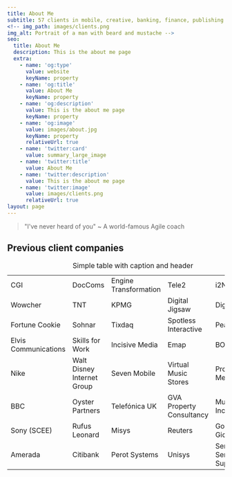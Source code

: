 ```yaml
---
title: About Me
subtitle: 57 clients in mobile, creative, banking, finance, publishing and gaming
<!-- img_path: images/clients.png
img_alt: Portrait of a man with beard and mustache -->
seo:
  title: About Me
  description: This is the about me page
  extra:
    - name: 'og:type'
      value: website
      keyName: property
    - name: 'og:title'
      value: About Me
      keyName: property
    - name: 'og:description'
      value: This is the about me page
      keyName: property
    - name: 'og:image'
      value: images/about.jpg
      keyName: property
      relativeUrl: true
    - name: 'twitter:card'
      value: summary_large_image
    - name: 'twitter:title'
      value: About Me
    - name: 'twitter:description'
      value: This is the about me page
    - name: 'twitter:image'
      value: images/clients.png
      relativeUrl: true
layout: page
---
```


> "I've never heard of you" ~ A world-famous Agile coach

## Previous client companies

<div class="responsive-table">
  <table>
    <caption>Simple table with caption and header</caption>
    <tbody>
      <tr>
       <td>CGI</td>
       <td>DocComs</td>
       <td>Engine Transformation</td>
       <td>Tele2</td>
       <td>i2N</td>
      </tr>
      <tr>
       <td>Wowcher </td>
       <td>TNT</td>
       <td>KPMG</td>
       <td>Digital Jigsaw</td>
       <td>Digitas </td>
      </tr>
      <tr>
       <td>Fortune Cookie </td>
       <td>Sohnar</td>
       <td>Tixdaq</td>
       <td>Spotless Interactive </td>
       <td>Pearson </td>
      </tr>
      <tr>
       <td>Elvis Communications</td>
       <td>Skills for Work</td>
       <td>Incisive Media</td>
       <td>Emap</td>
       <td>BOC Gases</td>
      </tr>
      <tr>
       <td>Nike </td>
       <td>Walt Disney Internet Group</td>
       <td>Seven Mobile</td>
       <td>Virtual Music Stores</td>
       <td>Provide Media, Inc. </td>
      </tr>
      <tr>
       <td>BBC </td>
       <td>Oyster Partners</td>
       <td>Telefónica UK</td>
       <td>GVA Property Consultancy</td>
       <td>Multex.com, Inc. </td>
      </tr>
      <tr>
       <td>Sony (SCEE)</td>
       <td>Rufus Leonard </td>
       <td>Misys</td>
       <td>Reuters </td>
       <td>Gouden Gids</td>
      </tr>
      <tr>
       <td>Amerada </td>
       <td>Citibank</td>
       <td>Perot Systems</td>
       <td>Unisys </td>
       <td>Sema Server Support</td>
      </tr>
    </tbody>
  </table>
</div>
